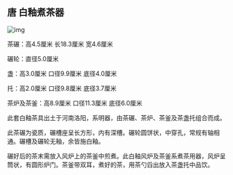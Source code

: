 ## 唐 白釉煮茶器

![img](http://img.taoart.com//group1/M00/0D/F7/CqjkJ19yjd2ARFUfACElxZGbDuw981.jpg)

茶碾：高4.5厘米 长18.3厘米 宽4.6厘米

碾轮：直径5.0厘米

盏：高3.0厘米 口径9.9厘米 底径4.0厘米

托：高2.0厘米 口径9.8厘米 底径3.7厘米

茶炉及茶釜：高8.9厘米 口径11.3厘米 底径6.0厘米

此套白釉茶具出土于河南洛阳，系明器，由茶碾、茶炉、茶釜及茶盏托组合而成。

此茶碾为瓷质，碾槽座呈长方形，内有深槽。碾轮圆饼状，中穿孔，常规有轴相通。碾槽及碾轮无釉，余皆施白釉。

碾好后的茶末需放入风炉上的茶釜中煎煮。此白釉风炉及茶釜系煮茶用器，风炉呈筒状，有圆形炉门。茶釜带双耳，煮好的茶，用茶勺舀出放入茶盏托中品饮。